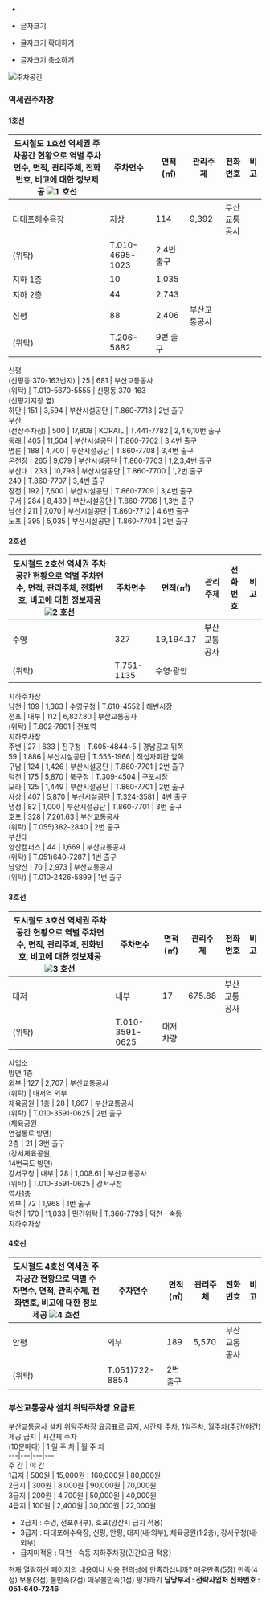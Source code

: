   * 

  * 글자크기
  * 글자크기 확대하기
  * 글자크기 축소하기


![주차공간](https://www.humetro.busan.kr/homepage/default/img/Guide/parking.jpg)
### 역세권주차장
#### 1호선
도시철도 1호선 역세권 주차공간 현황으로 역별 주차면수, 면적, 관리주체, 전화번호, 비고에 대한 정보제공 ![1](https://www.humetro.busan.kr/homepage/default/img/Culture/ico_hline01.png) 호선 | 주차면수 | 면적(㎡) | 관리주체 | 전화번호 | 비고  
---|---|---|---|---|---  
다대포해수욕장 | 지상 | 114 | 9,392 | 부산교통공사  
(위탁) | T.010-4695-1023 | 2,4번 출구  
지하 1층 | 10 | 1,035  
지하 2층 | 44 | 2,743  
신평 | 88 | 2,406 | 부산교통공사  
(위탁) | T.206-5882 | 9번 출구  
신평  
(신평동 370-163번지) | 25 | 681 | 부산교통공사  
(위탁) | T.010-5670-5555 | 신평동 370-163  
(신평기지창 옆)  
하단 | 151 | 3,594 | 부산시설공단 | T.860-7713 | 2번 출구  
부산  
(선상주차장) | 500 | 17,808 | KORAIL | T.441-7782 | 2,4,6,10번 출구  
동래 | 405 | 11,504 | 부산시설공단 | T.860-7702 | 3,4번 출구  
명륜 | 188 | 4,700 | 부산시설공단 | T.860-7708 | 3,4번 출구  
온천장 | 265 | 9,079 | 부산시설공단 | T.860-7703 | 1,2,3,4번 출구  
부산대 | 233 | 10,798 | 부산시설공단 | T.860-7700 | 1,2번 출구  
249 | T.860-7707 | 3,4번 출구  
장전 | 192 | 7,600 | 부산시설공단 | T.860-7709 | 3,4번 출구  
구서 | 284 | 8,439 | 부산시설공단 | T.860-7706 | 1,3번 출구  
남산 | 211 | 7,070 | 부산시설공단 | T.860-7712 | 4,6번 출구  
노포 | 395 | 5,035 | 부산시설공단 | T.860-7704 | 2번 출구  
#### 2호선
도시철도 2호선 역세권 주차공간 현황으로 역별 주차면수, 면적, 관리주체, 전화번호, 비고에 대한 정보제공 ![2](https://www.humetro.busan.kr/homepage/default/img/Culture/ico_hline02.png) 호선 | 주차면수 | 면적(㎡) | 관리주체 | 전화번호 | 비고  
---|---|---|---|---|---  
수영 | 327 | 19,194.17 | 부산교통공사  
(위탁) | T.751-1135 | 수영·광안  
지하주차장  
남천 | 109 | 1,363 | 수영구청 | T.610-4552 | 해변시장  
전포 | 내부 | 112 | 6,827.80 | 부산교통공사  
(위탁) | T.802-7801 | 전포역  
지하주차장  
주변 | 27 | 633 | 진구청 | T.605-4844~5 | 경남공고 뒤쪽  
59 | 1,886 | 부산시설공단 | T.555-1966 | 적십자회관 앞쪽  
구남 | 124 | 1,426 | 부산시설공단 | T.860-7701 | 2번 출구  
덕천 | 175 | 5,870 | 북구청 | T.309-4504 | 구포시장  
모라 | 125 | 1,449 | 부산시설공단 | T.860-7701 | 2번 출구  
사상 | 407 | 5,870 | 부산시설공단 | T.324-3581 | 4번 출구  
냉정 | 82 | 1,000 | 부산시설공단 | T.860-7701 | 3번 출구  
호포 | 328 | 7,261.63 | 부산교통공사  
(위탁) | T.055)382-2840 | 2번 출구  
부산대  
양산캠퍼스 | 44 | 1,669 | 부산교통공사  
(위탁) | T.051)640-7287 | 1번 출구  
남양산 | 70 | 2,973 | 부산교통공사  
(위탁) | T.010-2426-5899 | 1번 출구  
#### 3호선
도시철도 3호선 역세권 주차공간 현황으로 역별 주차면수, 면적, 관리주체, 전화번호, 비고에 대한 정보제공 ![3](https://www.humetro.busan.kr/homepage/default/img/Culture/ico_hline03.png) 호선 | 주차면수 | 면적(㎡) | 관리주체 | 전화번호 | 비고  
---|---|---|---|---|---  
대저 | 내부 | 17 | 675.88 | 부산교통공사  
(위탁) | T.010-3591-0625 | 대저차량  
사업소  
방면 1층  
외부 | 127 | 2,707 | 부산교통공사  
(위탁) | 대저역 외부  
체육공원 | 1층 | 28 | 1,667 | 부산교통공사  
(위탁) | T.010-3591-0625 | 2번 출구  
(체육공원   
연결통로 방면)  
2층 | 21 | 3번 출구  
(강서체육공원,  
14번국도 방면)  
강서구청 | 내부 | 28 | 1,008.61 | 부산교통공사  
(위탁) | T.010-3591-0625 | 강서구청  
역사1층  
외부 | 72 | 1,968 | 1번 출구  
덕천 | 170 | 11,033 | 민간위탁 | T.366-7793 | 덕천ㆍ숙등  
지하주차장  
#### 4호선
도시철도 4호선 역세권 주차공간 현황으로 역별 주차면수, 면적, 관리주체, 전화번호, 비고에 대한 정보제공 ![4](https://www.humetro.busan.kr/homepage/default/img/Culture/ico_hline04.png) 호선 | 주차면수 | 면적(㎡) | 관리주체 | 전화번호 | 비고  
---|---|---|---|---|---  
안평 | 외부 | 189 | 5,570 | 부산교통공사  
(위탁) | T.051)722-8854 | 2번 출구  
### 부산교통공사 설치 위탁주차장 요금표
부산교통공사 설치 위탁주차장 요금표로 급지, 시간제 주차, 1일주차, 월주차(주간/야간) 제공 급지 | 시간제 주차  
(10분마다) | 1 일 주 차 | 월 주 차  
---|---|---|---  
주 간 | 야 간  
1급지 | 500원 | 15,000원 | 160,000원 | 80,000원  
2급지 | 300원 | 8,000원 | 90,000원 | 70,000원  
3급지 | 200원 | 4,700원 | 50,000원 | 40,000원  
4급지 | 100원 | 2,400원 | 30,000원 | 22,000원  
  * 2급지 : 수영, 전포(내부), 호포(양산시 급지 적용)
  * 3급지 : 다대포해수욕장, 신평, 안평, 대저(내·외부), 체육공원(1·2층), 강서구청(내·외부)
  * 급지미적용 : 덕천ㆍ숙등 지하주차장(민간요금 적용)



현재 열람하신 페이지의 내용이나 사용 편의성에 만족하십니까?
     매우만족(5점)      만족(4점)      보통(3점)      불만족(2점)      매우불만족(1점) 평가하기
**담당부서 : 전략사업처**
**전화번호 : 051-640-7246**
